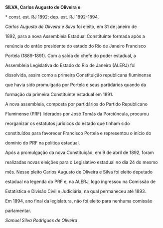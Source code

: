 **SILVA, Carlos Augusto de Oliveira e**



\* const. est. RJ 1892; dep. est. RJ 1892-1894.



*Carlos Augusto de Oliveira e Silva* foi eleito, em 31 de janeiro de

1892, para a nova Assembleia Estadual Constituinte formada após a

renúncia do então presidente do estado do Rio de Janeiro Francisco

Portela (1889-1891). Com a saída do chefe do poder estadual, a

Assembleia Legislativa do Estado do Rio de Janeiro (ALERJ) foi

dissolvida, assim como a primeira Constituição republicana fluminense

que havia sido promulgada por Portela e seus partidários quando da

formação da primeira Constituinte estadual em 1891.



A nova assembleia, composta por partidários do Partido Republicano

Fluminense (PRF) liderados por José Tomás da Porciúncula, procurou

reorganizar os estatutos jurídicos do estado que tinham sido

constituídos para favorecer Francisco Portela e representou o início do

domínio do PRF na política estadual.



Após a promulgação da nova Constituição, em 9 de abril de 1892, foram

realizadas novas eleições para o Legislativo estadual no dia 24 do mesmo

mês. Nesse pleito Carlos Augusto de Oliveira e Silva foi eleito deputado

estadual na legenda do PRF e, na ALERJ, logo ingressou na Comissão de

Estatística e Divisão Civil e Judiciária, na qual permaneceu até 1893.

Em 1894, ano final da legislatura, não foi eleito para nenhuma comissão

parlamentar.



*Samuel Silva Rodrigues de Oliveira*




